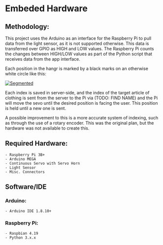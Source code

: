 # Embeded Hardware

## Methodology:
This project uses the Arduino as an interface for the Raspberry Pi to pull data from the light sensor, as it is not supported otherwise. 
This data is transferred over GPIO as HIGH and LOW values. The Raspberry Pi counts the changes between HIGH/LOW values as part of the Python script that receives data from the app interface. 

Each position in the hangr is marked by a black marks on an otherwise white circle like this:

[![Segmented](https://etc.usf.edu/clipart/74300/74344/74344_pie_4-8b_sm.gif)](https://etc.usf.edu/clipart/74300/74344/74344_pie_4-8b_sm.gif)

Each index is saved in server-side, and the index of the target article of clothing is sent from the server to the Pi via (TODO: FIND NAME) and the Pi will move the sevo until the desired position is facing the user. This position is held until a new one is sent. 

A possible improvement to this is a more accurate system of indexing, such as through the use of a rotary encoder. This was the original plan, but the hardware was not available to create this. 


## Required Hardware:
    - Raspberry Pi 3B+
    - Arduino MEGA
    - Continuous Servo with Servo Horn
    - Light Sensor
    - Misc. Connectors
    
 ## Software/IDE
 
 ### Arduino:
    - Arduino IDE 1.8.10+
    
 ### Raspberry Pi:
    - Raspbian 4.19 
    - Python 3.x.x 

